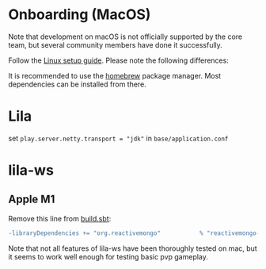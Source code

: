 # Onboarding (MacOS)

Note that development on macOS is not officially supported by the core team, but several community members have done it successfully.

Follow the [Linux setup guide](index.md). Please note the following differences:

It is recommended to use the [homebrew](https://brew.sh/) package manager. Most dependencies can be installed from there.

# Lila

set
`play.server.netty.transport = "jdk"` in `base/application.conf`

# lila-ws

## Apple M1

Remove this line from [build.sbt](https://github.com/ornicar/lila-ws/blob/master/build.sbt):

```diff
-libraryDependencies += "org.reactivemongo"           % "reactivemongo-shaded-native"  % s"$reactivemongoVersion-$os-x86-64"
```

Note that not all features of lila-ws have been thoroughly tested on mac, but it seems to work well enough for testing basic pvp gameplay.
